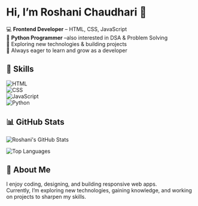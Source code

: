 # Hi, I’m Roshani Chaudhari 👋  

💻 **Frontend Developer** – HTML, CSS, JavaScript  
🐍 **Python Programmer** –also interested in DSA & Problem Solving  
🚀 Exploring new technologies & building projects  
🌱 Always eager to learn and grow as a developer  

## 🔧 Skills  

![HTML](https://img.shields.io/badge/HTML-orange?style=for-the-badge&logo=html&logoColor=white)  
![CSS](https://img.shields.io/badge/CSS3-blue?style=for-the-badge&logo=css3&logoColor=white)  
![JavaScript](https://img.shields.io/badge/JavaScript-yellow?style=for-the-badge&logo=javascript&logoColor=black)  
![Python](https://img.shields.io/badge/Python-3776AB?style=for-the-badge&logo=python&logoColor=white)  

## 📊 GitHub Stats
![Roshani's GitHub Stats](https://github-readme-stats.vercel.app/api?username=Roshani2410&show_icons=true&theme=tokyonight)

![Top Languages](https://github-readme-stats.vercel.app/api/top-langs/?username=Roshani2410&layout=compact&theme=tokyonight)

## 🌟 About Me  
I enjoy coding, designing, and building responsive web apps.  
Currently, I’m exploring new technologies, gaining knowledge, and working on projects to sharpen my skills.  

